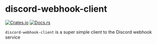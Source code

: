 # discord-webhook-client
[![Crates.io](https://img.shields.io/crates/v/discord-webhook-client)](https://crates.io/crates/discord-webhook-client) 
[![Docs.rs](https://docs.rs/discord-webhook-client/badge.svg)](https://docs.rs/discord-webhook-client) 


`discord-webhook-client` is a super simple client to the Discord webhook service
